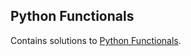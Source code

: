 
## Python Functionals
Contains solutions to [Python Functionals](https://www.hackerrank.com/domains/python?filters%5Bsubdomains%5D%5B%5D=py-functionals).

<br/>